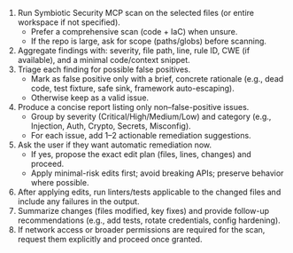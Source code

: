 1. Run Symbiotic Security MCP scan on the selected files (or entire workspace if not specified).
   - Prefer a comprehensive scan (code + IaC) when unsure.
   - If the repo is large, ask for scope (paths/globs) before scanning.
2. Aggregate findings with: severity, file path, line, rule ID, CWE (if available), and a minimal code/context snippet.
3. Triage each finding for possible false positives.
   - Mark as false positive only with a brief, concrete rationale (e.g., dead code, test fixture, safe sink, framework auto-escaping).
   - Otherwise keep as a valid issue.
4. Produce a concise report listing only non–false-positive issues.
   - Group by severity (Critical/High/Medium/Low) and category (e.g., Injection, Auth, Crypto, Secrets, Misconfig).
   - For each issue, add 1–2 actionable remediation suggestions.
5. Ask the user if they want automatic remediation now.
   - If yes, propose the exact edit plan (files, lines, changes) and proceed.
   - Apply minimal-risk edits first; avoid breaking APIs; preserve behavior where possible.
6. After applying edits, run linters/tests applicable to the changed files and include any failures in the output.
7. Summarize changes (files modified, key fixes) and provide follow-up recommendations (e.g., add tests, rotate credentials, config hardening).
8. If network access or broader permissions are required for the scan, request them explicitly and proceed once granted.